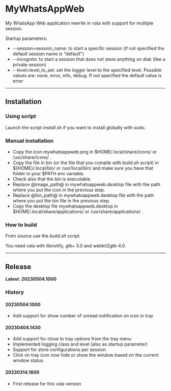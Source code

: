 # MyWhatsAppWeb
My WhatsApp Web application rewrite in vala with support for multiple session.

Startup parameters:

 - --session=session_name: to start a specific session (if not specified the default session name is "default")
 - --incognito: to start a session that does not store anything on disk (like a private session)
 - --level=level_to_set: set the logger level to the specified level. Possible values are: none, error, info, debug. If not specified the default value is error
---

## Installation

### Using script

Launch the script *install.sh* if you want to install globally with sudo.

### Manual installation

 - Copy the icon mywhatsappweb.png in $HOME/.local/share/icons/ or /usr/share/icons/ .
 - Copy the file in bin (or the file that you compile with build.sh script) in ${HOME}/.local/bin/ or /usr/local/bin/ and make sure you have that folder in your $PATH env variable.
 - Check also that the bin is executable.
 - Replace @image_path@ in mywhatsappweb.desktop file with the path where you put the icon in the previous step.
 - Replace @bin_path@ in mywhatsappweb.desktop file with the path where you put the bin file in the previous step.
 - Copy the desktop file mywhatsappweb.desktop in $HOME/.local/share/applications/ or /usr/share/applications/ .

### How to build

From source use the *build.sh* script.

You need vala with libnotify, gtk+ 3.0 and webkit2gtk-4.0.

---

## Release

**Latest: 20230504.1000**

### History

#### 20230504.1000
 - Add support for show number of unread notification on icon in tray


#### 20230404.1430
 - Add support for close to tray options from the tray menu
 - Implemented logging class and level (also as startup parameter)
 - Support for store configurations per session
 - Click on tray icon now hide or show the window based on the current window status


#### 20230314.1600
 - First release for this vala version
